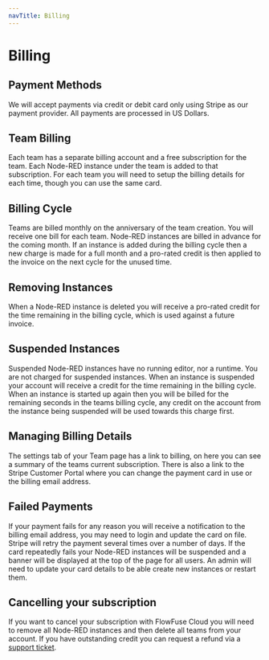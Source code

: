 ```yaml
---
navTitle: Billing
---
```


# Billing

## Payment Methods 

We will accept payments via credit or debit card only using Stripe as our payment
provider. All payments are processed in US Dollars.

## Team Billing

Each team has a separate billing account and a free subscription for the team. Each Node-RED instance under the team is added to that subscription.
For each team you will need to setup the billing details for each time, though you can use the same card.

## Billing Cycle

Teams are billed monthly on the anniversary of the team creation. You will receive one bill for each team. Node-RED instances are billed in advance for the coming month. If an instance is added during the billing cycle then a new charge is made for a full month and a pro-rated credit is then applied to the invoice on the next cycle for the unused time.

## Removing Instances

When a Node-RED instance is deleted you will receive a pro-rated credit for the time remaining in the billing cycle, which is used against a future invoice.

## Suspended Instances

Suspended Node-RED instances have no running editor, nor a runtime. You are not charged for suspended instances.
When an instance is suspended your account will receive a credit for the time remaining in the billing cycle.
When an instance is started up again then you will be billed for the remaining seconds in the teams billing cycle, any credit on the account from the instance being suspended will be used towards this charge first.

## Managing Billing Details

The settings tab of your Team page has a link to billing, on here you can see a summary of the teams current subscription.
There is also a link to the Stripe Customer Portal where you can change the payment card in use or the billing email address.

## Failed Payments

If your payment fails for any reason you will receive a notification to the billing email address, you may need to login and update the card on file. 
Stripe will retry the payment several times over a number of days. If the card repeatedly fails your Node-RED instances will be suspended and a banner will be displayed at the top of the page for all users. An admin will need to update your card details to be able create new instances or restart them.

## Cancelling your subscription

If you want to cancel your subscription with FlowFuse Cloud you will need to remove all Node-RED instances and then delete all teams from your account. If you have outstanding credit you can request a refund via a [support ticket](https://flowfuse.com/contact-us/).
